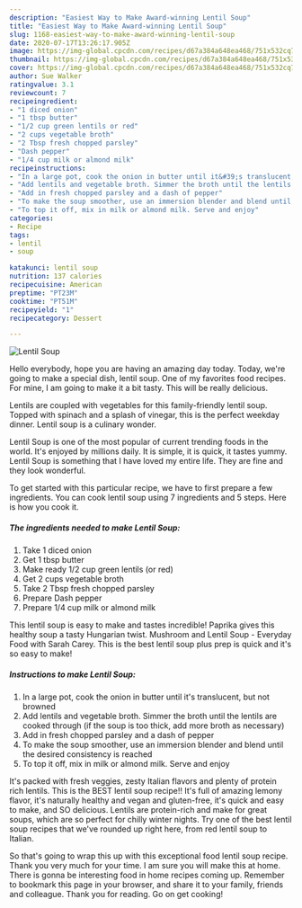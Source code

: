 ```yaml
---
description: "Easiest Way to Make Award-winning Lentil Soup"
title: "Easiest Way to Make Award-winning Lentil Soup"
slug: 1168-easiest-way-to-make-award-winning-lentil-soup
date: 2020-07-17T13:26:17.905Z
image: https://img-global.cpcdn.com/recipes/d67a384a648ea468/751x532cq70/lentil-soup-recipe-main-photo.jpg
thumbnail: https://img-global.cpcdn.com/recipes/d67a384a648ea468/751x532cq70/lentil-soup-recipe-main-photo.jpg
cover: https://img-global.cpcdn.com/recipes/d67a384a648ea468/751x532cq70/lentil-soup-recipe-main-photo.jpg
author: Sue Walker
ratingvalue: 3.1
reviewcount: 7
recipeingredient:
- "1 diced onion"
- "1 tbsp butter"
- "1/2 cup green lentils or red"
- "2 cups vegetable broth"
- "2 Tbsp fresh chopped parsley"
- "Dash pepper"
- "1/4 cup milk or almond milk"
recipeinstructions:
- "In a large pot, cook the onion in butter until it&#39;s translucent, but not browned"
- "Add lentils and vegetable broth. Simmer the broth until the lentils are cooked through (if the soup is too thick, add more broth as necessary)"
- "Add in fresh chopped parsley and a dash of pepper"
- "To make the soup smoother, use an immersion blender and blend until the desired consistency is reached"
- "To top it off, mix in milk or almond milk. Serve and enjoy"
categories:
- Recipe
tags:
- lentil
- soup

katakunci: lentil soup 
nutrition: 137 calories
recipecuisine: American
preptime: "PT23M"
cooktime: "PT51M"
recipeyield: "1"
recipecategory: Dessert

---
```



![Lentil Soup](https://img-global.cpcdn.com/recipes/d67a384a648ea468/751x532cq70/lentil-soup-recipe-main-photo.jpg)

Hello everybody, hope you are having an amazing day today. Today, we're going to make a special dish, lentil soup. One of my favorites food recipes. For mine, I am going to make it a bit tasty. This will be really delicious.

Lentils are coupled with vegetables for this family-friendly lentil soup. Topped with spinach and a splash of vinegar, this is the perfect weekday dinner. Lentil soup is a culinary wonder.

Lentil Soup is one of the most popular of current trending foods in the world. It's enjoyed by millions daily. It is simple, it is quick, it tastes yummy. Lentil Soup is something that I have loved my entire life. They are fine and they look wonderful.


To get started with this particular recipe, we have to first prepare a few ingredients. You can cook lentil soup using 7 ingredients and 5 steps. Here is how you cook it.

<!--inarticleads1-->

##### The ingredients needed to make Lentil Soup:

1. Take 1 diced onion
1. Get 1 tbsp butter
1. Make ready 1/2 cup green lentils (or red)
1. Get 2 cups vegetable broth
1. Take 2 Tbsp fresh chopped parsley
1. Prepare Dash pepper
1. Prepare 1/4 cup milk or almond milk


This lentil soup is easy to make and tastes incredible! Paprika gives this healthy soup a tasty Hungarian twist. Mushroom and Lentil Soup - Everyday Food with Sarah Carey. This is the best lentil soup plus prep is quick and it&#39;s so easy to make! 

<!--inarticleads2-->

##### Instructions to make Lentil Soup:

1. In a large pot, cook the onion in butter until it&#39;s translucent, but not browned
1. Add lentils and vegetable broth. Simmer the broth until the lentils are cooked through (if the soup is too thick, add more broth as necessary)
1. Add in fresh chopped parsley and a dash of pepper
1. To make the soup smoother, use an immersion blender and blend until the desired consistency is reached
1. To top it off, mix in milk or almond milk. Serve and enjoy


It&#39;s packed with fresh veggies, zesty Italian flavors and plenty of protein rich lentils. This is the BEST lentil soup recipe!! It&#39;s full of amazing lemony flavor, it&#39;s naturally healthy and vegan and gluten-free, it&#39;s quick and easy to make, and SO delicious. Lentils are protein-rich and make for great soups, which are so perfect for chilly winter nights. Try one of the best lentil soup recipes that we&#39;ve rounded up right here, from red lentil soup to Italian. 

So that's going to wrap this up with this exceptional food lentil soup recipe. Thank you very much for your time. I am sure you will make this at home. There is gonna be interesting food in home recipes coming up. Remember to bookmark this page in your browser, and share it to your family, friends and colleague. Thank you for reading. Go on get cooking!
